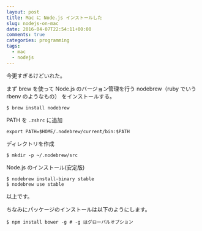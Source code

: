 ```yaml
---
layout: post
title: Mac に Node.js インストールした
slug: nodejs-on-mac
date: 2016-04-07T22:54:11+00:00
comments: true
categories: programming
tags:
  - mac
  - nodejs
---
```


今更すぎるけどいれた。

まず brew を使って Node.js のバージョン管理を行う nodebrew（ruby でいう rbenv のようなもの） をインストールする。

    $ brew install nodebrew

PATH を `.zshrc` に追加

    export PATH=$HOME/.nodebrew/current/bin:$PATH

ディレクトリを作成

    $ mkdir -p ~/.nodebrew/src

Node.js のインストール(安定版)

    $ nodebrew install-binary stable
    $ nodebrew use stable

以上です。

ちなみにパッケージのインストールは以下のようにします。

    $ npm install bower -g # -g はグローバルオプション
